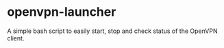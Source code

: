 # openvpn-launcher
A simple bash script to easily start, stop and check status of the OpenVPN client.
